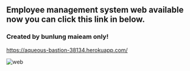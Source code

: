 <h2>Employee management system web available now you can click this link in below.</h2> <h3>Created by bunlung maieam only!</h3>
             
https://aqueous-bastion-38134.herokuapp.com/

![web](https://user-images.githubusercontent.com/89632301/192088929-22fc2985-fa75-4750-8b9b-562cc5a71c04.png)
